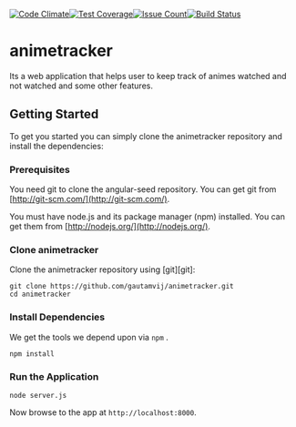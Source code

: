 [![Code Climate](https://codeclimate.com/github/gautamvij/animetracker/badges/gpa.svg)](https://codeclimate.com/github/gautamvij/animetracker)[![Test Coverage](https://codeclimate.com/github/gautamvij/animetracker/badges/coverage.svg)](https://codeclimate.com/github/gautamvij/animetracker/coverage)[![Issue Count](https://codeclimate.com/github/gautamvij/animetracker/badges/issue_count.svg)](https://codeclimate.com/github/gautamvij/animetracker)[![Build Status](https://travis-ci.org/gautamvij/animetracker.svg?branch=master)](https://travis-ci.org/gautamvij/animetracker)

# animetracker

Its a web application that helps user to keep track of animes watched and not watched and some other features.

## Getting Started

To get you started you can simply clone the animetracker repository and install the dependencies:

### Prerequisites

You need git to clone the angular-seed repository. You can get git from
[http://git-scm.com/](http://git-scm.com/).

You must have node.js and its package manager (npm) installed. You can get them from [http://nodejs.org/](http://nodejs.org/).

### Clone animetracker

Clone the animetracker repository using [git][git]:

```
git clone https://github.com/gautamvij/animetracker.git
cd animetracker
```

### Install Dependencies

We get the tools we depend upon via `npm` .

```
npm install
```

### Run the Application

```
node server.js
```

Now browse to the app at `http://localhost:8000`.
